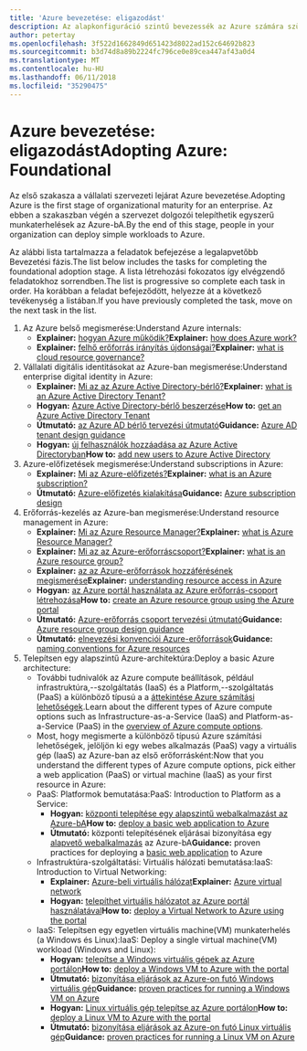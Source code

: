 ```yaml
---
title: 'Azure bevezetése: eligazodást'
description: Az alapkonfiguráció szintű bevezessék az Azure számára szükséges vállalati Tudásbázis
author: petertay
ms.openlocfilehash: 3f522d1662849d651423d8022ad152c64692b823
ms.sourcegitcommit: b3d74d8a89b2224fc796ce0e89cea447af43a0d4
ms.translationtype: MT
ms.contentlocale: hu-HU
ms.lasthandoff: 06/11/2018
ms.locfileid: "35290475"
---
```

# <a name="adopting-azure-foundational"></a><span data-ttu-id="aa421-103">Azure bevezetése: eligazodást</span><span class="sxs-lookup"><span data-stu-id="aa421-103">Adopting Azure: Foundational</span></span>

<span data-ttu-id="aa421-104">Az első szakasza a vállalati szervezeti lejárat Azure bevezetése.</span><span class="sxs-lookup"><span data-stu-id="aa421-104">Adopting Azure is the first stage of organizational maturity for an enterprise.</span></span> <span data-ttu-id="aa421-105">Az ebben a szakaszban végén a szervezet dolgozói telepíthetik egyszerű munkaterhelések az Azure-bA.</span><span class="sxs-lookup"><span data-stu-id="aa421-105">By the end of this stage, people in your organization can deploy simple workloads to Azure.</span></span>

<span data-ttu-id="aa421-106">Az alábbi lista tartalmazza a feladatok befejezése a legalapvetőbb Bevezetési fázis.</span><span class="sxs-lookup"><span data-stu-id="aa421-106">The list below includes the tasks for completing the foundational adoption stage.</span></span> <span data-ttu-id="aa421-107">A lista létrehozási fokozatos így elvégzendő feladatokhoz sorrendben.</span><span class="sxs-lookup"><span data-stu-id="aa421-107">The list is progressive so complete each task in order.</span></span> <span data-ttu-id="aa421-108">Ha korábban a feladat befejeződött, helyezze át a következő tevékenység a listában.</span><span class="sxs-lookup"><span data-stu-id="aa421-108">If you have previously completed the task, move on the next task in the list.</span></span> 

1. <span data-ttu-id="aa421-109">Az Azure belső megismerése:</span><span class="sxs-lookup"><span data-stu-id="aa421-109">Understand Azure internals:</span></span>
    - <span data-ttu-id="aa421-110">**Explainer:** [hogyan Azure működik?](azure-explainer.md)</span><span class="sxs-lookup"><span data-stu-id="aa421-110">**Explainer:** [how does Azure work?](azure-explainer.md)</span></span>
    - <span data-ttu-id="aa421-111">**Explainer:** [felhő erőforrás irányítás újdonságai?](governance-explainer.md)</span><span class="sxs-lookup"><span data-stu-id="aa421-111">**Explainer:** [what is cloud resource governance?](governance-explainer.md)</span></span>
2. <span data-ttu-id="aa421-112">Vállalati digitális identitásokat az Azure-ban megismerése:</span><span class="sxs-lookup"><span data-stu-id="aa421-112">Understand enterprise digital identity in Azure:</span></span>
    - <span data-ttu-id="aa421-113">**Explainer:** [Mi az az Azure Active Directory-bérlő?](tenant-explainer.md)</span><span class="sxs-lookup"><span data-stu-id="aa421-113">**Explainer:** [what is an Azure Active Directory Tenant?](tenant-explainer.md)</span></span>
    - <span data-ttu-id="aa421-114">**Hogyan:** [Azure Active Directory-bérlő beszerzése](/azure/active-directory/develop/active-directory-howto-tenant?toc=/azure/architecture/cloud-adoption-guide/toc.json)</span><span class="sxs-lookup"><span data-stu-id="aa421-114">**How to:** [get an Azure Active Directory Tenant](/azure/active-directory/develop/active-directory-howto-tenant?toc=/azure/architecture/cloud-adoption-guide/toc.json)</span></span>
    - <span data-ttu-id="aa421-115">**Útmutató:** [az Azure AD bérlő tervezési útmutató](tenant.md)</span><span class="sxs-lookup"><span data-stu-id="aa421-115">**Guidance:** [Azure AD tenant design guidance](tenant.md)</span></span>
    - <span data-ttu-id="aa421-116">**Hogyan:** [új felhasználók hozzáadása az Azure Active Directoryban](/azure/active-directory/add-users-azure-active-directory?toc=/azure/architecture/cloud-adoption-guide/toc.json)</span><span class="sxs-lookup"><span data-stu-id="aa421-116">**How to:** [add new users to Azure Active Directory](/azure/active-directory/add-users-azure-active-directory?toc=/azure/architecture/cloud-adoption-guide/toc.json)</span></span>    
3. <span data-ttu-id="aa421-117">Azure-előfizetések megismerése:</span><span class="sxs-lookup"><span data-stu-id="aa421-117">Understand subscriptions in Azure:</span></span>
    - <span data-ttu-id="aa421-118">**Explainer:** [Mi az Azure-előfizetés?](subscription-explainer.md)</span><span class="sxs-lookup"><span data-stu-id="aa421-118">**Explainer:** [what is an Azure subscription?](subscription-explainer.md)</span></span>
    - <span data-ttu-id="aa421-119">**Útmutató:** [Azure-előfizetés kialakítása](subscription.md)</span><span class="sxs-lookup"><span data-stu-id="aa421-119">**Guidance:** [Azure subscription design](subscription.md)</span></span>
4. <span data-ttu-id="aa421-120">Erőforrás-kezelés az Azure-ban megismerése:</span><span class="sxs-lookup"><span data-stu-id="aa421-120">Understand resource management in Azure:</span></span> 
    - <span data-ttu-id="aa421-121">**Explainer:** [Mi az Azure Resource Manager?](resource-manager-explainer.md)</span><span class="sxs-lookup"><span data-stu-id="aa421-121">**Explainer:** [what is Azure Resource Manager?](resource-manager-explainer.md)</span></span>
    - <span data-ttu-id="aa421-122">**Explainer:** [Mi az az Azure-erőforráscsoport?](resource-group-explainer.md)</span><span class="sxs-lookup"><span data-stu-id="aa421-122">**Explainer:** [what is an Azure resource group?](resource-group-explainer.md)</span></span>
    - <span data-ttu-id="aa421-123">**Explainer:** [az az Azure-erőforrások hozzáférésének megismerése](/azure/active-directory/active-directory-understanding-resource-access?toc=/azure/architecture/cloud-adoption-guide/toc.json)</span><span class="sxs-lookup"><span data-stu-id="aa421-123">**Explainer:** [understanding resource access in Azure](/azure/active-directory/active-directory-understanding-resource-access?toc=/azure/architecture/cloud-adoption-guide/toc.json)</span></span>
    - <span data-ttu-id="aa421-124">**Hogyan:** [az Azure portál használata az Azure erőforrás-csoport létrehozása](/azure/azure-resource-manager/resource-group-portal?toc=/azure/architecture/cloud-adoption-guide/toc.json)</span><span class="sxs-lookup"><span data-stu-id="aa421-124">**How to:** [create an Azure resource group using the Azure portal](/azure/azure-resource-manager/resource-group-portal?toc=/azure/architecture/cloud-adoption-guide/toc.json)</span></span>
    - <span data-ttu-id="aa421-125">**Útmutató:** [Azure-erőforrás csoport tervezési útmutató](resource-group.md)</span><span class="sxs-lookup"><span data-stu-id="aa421-125">**Guidance:** [Azure resource group design guidance](resource-group.md)</span></span>
    - <span data-ttu-id="aa421-126">**Útmutató:** [elnevezési konvenciói Azure-erőforrások](/azure/architecture/best-practices/naming-conventions?toc=/azure/architecture/cloud-adoption-guide/toc.json)</span><span class="sxs-lookup"><span data-stu-id="aa421-126">**Guidance:** [naming conventions for Azure resources](/azure/architecture/best-practices/naming-conventions?toc=/azure/architecture/cloud-adoption-guide/toc.json)</span></span>
5. <span data-ttu-id="aa421-127">Telepítsen egy alapszintű Azure-architektúra:</span><span class="sxs-lookup"><span data-stu-id="aa421-127">Deploy a basic Azure architecture:</span></span>
    - <span data-ttu-id="aa421-128">További tudnivalók az Azure compute beállítások, például infrastruktúra,--szolgáltatás (IaaS) és a Platform,--szolgáltatás (PaaS) a különböző típusú a a [áttekintése Azure számítási lehetőségek](/azure/architecture/guide/technology-choices/compute-overview?toc=/azure/architecture/cloud-adoption-guide/toc.json).</span><span class="sxs-lookup"><span data-stu-id="aa421-128">Learn about the different types of Azure compute options such as Infrastructure-as-a-Service (IaaS) and Platform-as-a-Service (PaaS) in the [overview of Azure compute options](/azure/architecture/guide/technology-choices/compute-overview?toc=/azure/architecture/cloud-adoption-guide/toc.json).</span></span>
    - <span data-ttu-id="aa421-129">Most, hogy megismerte a különböző típusú Azure számítási lehetőségek, jelöljön ki egy webes alkalmazás (PaaS) vagy a virtuális gép (IaaS) az Azure-ban az első erőforrásként:</span><span class="sxs-lookup"><span data-stu-id="aa421-129">Now that you understand the different types of Azure compute options, pick either a web application (PaaS) or virtual machine (IaaS) as your first resource in Azure:</span></span>
    - <span data-ttu-id="aa421-130">PaaS: Platformok bemutatása:</span><span class="sxs-lookup"><span data-stu-id="aa421-130">PaaS: Introduction to Platform as a Service:</span></span>
        - <span data-ttu-id="aa421-131">**Hogyan:** [központi telepítése egy alapszintű webalkalmazást az Azure-bA](/azure/app-service/app-service-web-overview?toc=/azure/architecture/cloud-adoption-guide/toc.json)</span><span class="sxs-lookup"><span data-stu-id="aa421-131">**How to:** [deploy a basic web application to Azure](/azure/app-service/app-service-web-overview?toc=/azure/architecture/cloud-adoption-guide/toc.json)</span></span>
        - <span data-ttu-id="aa421-132">**Útmutató:** központi telepítésének eljárásai bizonyítása egy [alapvető webalkalmazás](/azure/architecture/reference-architectures/app-service-web-app/basic-web-app?toc=/azure/architecture/cloud-adoption-guide/toc.json) az Azure-bA</span><span class="sxs-lookup"><span data-stu-id="aa421-132">**Guidance:** proven practices for deploying a [basic web application](/azure/architecture/reference-architectures/app-service-web-app/basic-web-app?toc=/azure/architecture/cloud-adoption-guide/toc.json) to Azure</span></span>
    - <span data-ttu-id="aa421-133">Infrastruktúra-szolgáltatási: Virtuális hálózati bemutatása:</span><span class="sxs-lookup"><span data-stu-id="aa421-133">IaaS: Introduction to Virtual Networking:</span></span>
        - <span data-ttu-id="aa421-134">**Explainer:** [Azure-beli virtuális hálózat](/azure/virtual-network/virtual-networks-overview?toc=/azure/architecture/cloud-adoption-guide/toc.json)</span><span class="sxs-lookup"><span data-stu-id="aa421-134">**Explainer:** [Azure virtual network](/azure/virtual-network/virtual-networks-overview?toc=/azure/architecture/cloud-adoption-guide/toc.json)</span></span>
        - <span data-ttu-id="aa421-135">**Hogyan:** [telepíthet virtuális hálózatot az Azure portál használatával](/azure/virtual-network/virtual-networks-create-vnet-arm-pportal?toc=/azure/architecture/cloud-adoption-guide/toc.json)</span><span class="sxs-lookup"><span data-stu-id="aa421-135">**How to:** [deploy a Virtual Network to Azure using the portal](/azure/virtual-network/virtual-networks-create-vnet-arm-pportal?toc=/azure/architecture/cloud-adoption-guide/toc.json)</span></span>
    - <span data-ttu-id="aa421-136">IaaS: Telepítsen egy egyetlen virtuális machine(VM) munkaterhelés (a Windows és Linux):</span><span class="sxs-lookup"><span data-stu-id="aa421-136">IaaS: Deploy a single virtual machine(VM) workload (Windows and Linux):</span></span>
        - <span data-ttu-id="aa421-137">**Hogyan:** [telepítse a Windows virtuális gépek az Azure portálon](/azure/virtual-machines/windows/quick-create-portal?toc=/azure/architecture/cloud-adoption-guide/toc.json)</span><span class="sxs-lookup"><span data-stu-id="aa421-137">**How to:** [deploy a Windows VM to Azure with the portal](/azure/virtual-machines/windows/quick-create-portal?toc=/azure/architecture/cloud-adoption-guide/toc.json)</span></span>
        - <span data-ttu-id="aa421-138">**Útmutató:** [bizonyítása eljárások az Azure-on futó Windows virtuális gép](/azure/architecture/reference-architectures/virtual-machines-windows/single-vm?toc=/azure/architecture/cloud-adoption-guide/toc.json)</span><span class="sxs-lookup"><span data-stu-id="aa421-138">**Guidance:** [proven practices for running a Windows VM on Azure](/azure/architecture/reference-architectures/virtual-machines-windows/single-vm?toc=/azure/architecture/cloud-adoption-guide/toc.json)</span></span>
        - <span data-ttu-id="aa421-139">**Hogyan:** [Linux virtuális gép telepítse az Azure portálon](/azure/virtual-machines/linux/quick-create-portal?toc=/azure/architecture/cloud-adoption-guide/toc.json)</span><span class="sxs-lookup"><span data-stu-id="aa421-139">**How to:** [deploy a Linux VM to Azure with the portal](/azure/virtual-machines/linux/quick-create-portal?toc=/azure/architecture/cloud-adoption-guide/toc.json)</span></span>
        - <span data-ttu-id="aa421-140">**Útmutató:** [bizonyítása eljárások az Azure-on futó Linux virtuális gép](/azure/architecture/reference-architectures/virtual-machines-linux/single-vm?toc=/azure/architecture/cloud-adoption-guide/toc.json)</span><span class="sxs-lookup"><span data-stu-id="aa421-140">**Guidance:** [proven practices for running a Linux VM on Azure](/azure/architecture/reference-architectures/virtual-machines-linux/single-vm?toc=/azure/architecture/cloud-adoption-guide/toc.json)</span></span>
